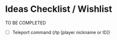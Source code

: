 # Ideas Checklist / Wishlist
TO BE COMPLETED

- [ ] Teleport command (/tp [player nickname or ID])

